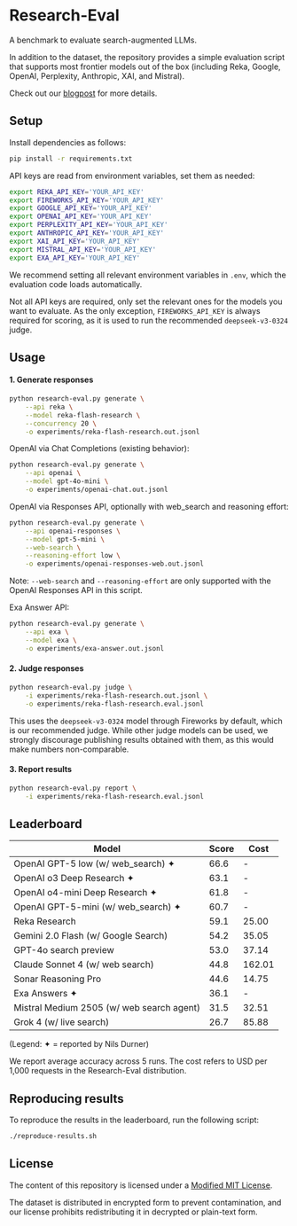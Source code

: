 # Research-Eval

A benchmark to evaluate search-augmented LLMs.

In addition to the dataset, the repository provides a simple evaluation script that supports most frontier models out of the box (including Reka, Google, OpenAI, Perplexity, Anthropic, XAI, and Mistral).

Check out our [blogpost](https://reka.ai/news/introducing-research-eval-a-benchmark-for-search-augmented-llms) for more details.


## Setup

Install dependencies as follows:
```bash
pip install -r requirements.txt
```

API keys are read from environment variables, set them as needed:
```bash
export REKA_API_KEY='YOUR_API_KEY'
export FIREWORKS_API_KEY='YOUR_API_KEY'
export GOOGLE_API_KEY='YOUR_API_KEY'
export OPENAI_API_KEY='YOUR_API_KEY'
export PERPLEXITY_API_KEY='YOUR_API_KEY'
export ANTHROPIC_API_KEY='YOUR_API_KEY'
export XAI_API_KEY='YOUR_API_KEY'
export MISTRAL_API_KEY='YOUR_API_KEY'
export EXA_API_KEY='YOUR_API_KEY'
```
We recommend setting all relevant environment variables in `.env`, which the evaluation code loads automatically.

Not all API keys are required, only set the relevant ones for the models you want to evaluate. As the only exception, `FIREWORKS_API_KEY` is always required for scoring, as it is used to run the recommended `deepseek-v3-0324` judge.


## Usage

#### 1. Generate responses

```bash
python research-eval.py generate \
    --api reka \
    --model reka-flash-research \
    --concurrency 20 \
    -o experiments/reka-flash-research.out.jsonl
```

OpenAI via Chat Completions (existing behavior):

```bash
python research-eval.py generate \
    --api openai \
    --model gpt-4o-mini \
    -o experiments/openai-chat.out.jsonl
```

OpenAI via Responses API, optionally with web_search and reasoning effort:

```bash
python research-eval.py generate \
    --api openai-responses \
    --model gpt-5-mini \
    --web-search \
    --reasoning-effort low \
    -o experiments/openai-responses-web.out.jsonl
```
Note: `--web-search` and `--reasoning-effort` are only supported with the OpenAI Responses API in this script.

Exa Answer API:

```bash
python research-eval.py generate \
    --api exa \
    --model exa \
    -o experiments/exa-answer.out.jsonl
```

#### 2. Judge responses

```bash
python research-eval.py judge \
    -i experiments/reka-flash-research.out.jsonl \
    -o experiments/reka-flash-research.eval.jsonl
```

This uses the `deepseek-v3-0324` model through Fireworks by default, which is our recommended judge. While other judge models can be used, we strongly discourage publishing results obtained with them, as this would make numbers non-comparable.


#### 3. Report results

```bash
python research-eval.py report \
    -i experiments/reka-flash-research.eval.jsonl
```


## Leaderboard

| Model                                     | Score |  Cost  |
|-------------------------------------------|-------|--------|
| OpenAI GPT-5 low (w/ web_search) ✦        |  66.6 |   -    |
| OpenAI o3 Deep Research ✦                 |  63.1 |   -    |
| OpenAI o4-mini Deep Research ✦            |  61.8 |   -    |
| OpenAI GPT-5-mini (w/ web_search) ✦       |  60.7 |   -    |
| Reka Research                             |  59.1 |  25.00 |
| Gemini 2.0 Flash (w/ Google Search)	    |  54.2 |  35.05 |
| GPT-4o search preview                     |  53.0 |  37.14 |
| Claude Sonnet 4 (w/ web search)           |  44.8 | 162.01 |
| Sonar Reasoning Pro                       |  44.6 |  14.75 |
| Exa Answers ✦                             |  36.1 |   -    |
| Mistral Medium 2505 (w/ web search agent) |  31.5 |  32.51 |
| Grok 4 (w/ live search)                   |  26.7 |  85.88 |

(Legend: ✦ = reported by Nils Durner)

We report average accuracy across 5 runs. The cost refers to USD per 1,000 requests in the Research-Eval distribution.


## Reproducing results

To reproduce the results in the leaderboard, run the following script:

```bash
./reproduce-results.sh
```


## License

The content of this repository is licensed under a [Modified MIT License](LICENSE).

The dataset is distributed in encrypted form to prevent contamination, and our license prohibits redistributing it in decrypted or plain-text form.